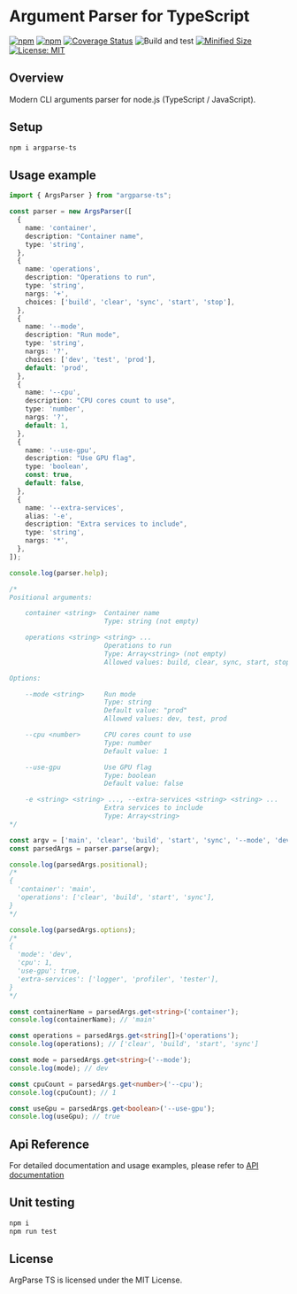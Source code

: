 # Argument Parser for TypeScript

[![npm](https://img.shields.io/npm/v/argparse-ts.svg)](https://www.npmjs.com/package/argparse-ts)
[![npm](https://img.shields.io/npm/dm/argparse-ts.svg?style=flat)](https://www.npmjs.com/package/argparse-ts)
[![Coverage Status](https://coveralls.io/repos/github/Smoren/argparse-ts/badge.svg?branch=master&rand=222)](https://coveralls.io/github/Smoren/argparse-ts?branch=master)
![Build and test](https://github.com/Smoren/argparse-ts/actions/workflows/test.yml/badge.svg)
[![Minified Size](https://badgen.net/bundlephobia/minzip/argparse-ts)](https://bundlephobia.com/result?p=argparse-ts)
[![License: MIT](https://img.shields.io/badge/License-MIT-yellow.svg)](https://opensource.org/licenses/MIT)

Overview
--------

Modern CLI arguments parser for node.js (TypeScript / JavaScript).

Setup
-----

```bash
npm i argparse-ts
```

Usage example
-------------

```typescript
import { ArgsParser } from "argparse-ts";

const parser = new ArgsParser([
  {
    name: 'container',
    description: "Container name",
    type: 'string',
  },
  {
    name: 'operations',
    description: "Operations to run",
    type: 'string',
    nargs: '+',
    choices: ['build', 'clear', 'sync', 'start', 'stop'],
  },
  {
    name: '--mode',
    description: "Run mode",
    type: 'string',
    nargs: '?',
    choices: ['dev', 'test', 'prod'],
    default: 'prod',
  },
  {
    name: '--cpu',
    description: "CPU cores count to use",
    type: 'number',
    nargs: '?',
    default: 1,
  },
  {
    name: '--use-gpu',
    description: "Use GPU flag",
    type: 'boolean',
    const: true,
    default: false,
  },
  {
    name: '--extra-services',
    alias: '-e',
    description: "Extra services to include",
    type: 'string',
    nargs: '*',
  },
]);

console.log(parser.help);

/*
Positional arguments:

    container <string>  Container name
                        Type: string (not empty)

    operations <string> <string> ...
                        Operations to run
                        Type: Array<string> (not empty)
                        Allowed values: build, clear, sync, start, stop

Options:

    --mode <string>     Run mode
                        Type: string
                        Default value: "prod"
                        Allowed values: dev, test, prod

    --cpu <number>      CPU cores count to use
                        Type: number
                        Default value: 1

    --use-gpu           Use GPU flag
                        Type: boolean
                        Default value: false

    -e <string> <string> ..., --extra-services <string> <string> ...
                        Extra services to include
                        Type: Array<string>
*/

const argv = ['main', 'clear', 'build', 'start', 'sync', '--mode', 'dev', '--use-gpu', '-e', 'logger', 'profiler', 'tester'];
const parsedArgs = parser.parse(argv);

console.log(parsedArgs.positional);
/*
{
  'container': 'main',
  'operations': ['clear', 'build', 'start', 'sync'],
}
*/

console.log(parsedArgs.options);
/*
{
  'mode': 'dev',
  'cpu': 1,
  'use-gpu': true,
  'extra-services': ['logger', 'profiler', 'tester'],
}
*/

const containerName = parsedArgs.get<string>('container');
console.log(containerName); // 'main'

const operations = parsedArgs.get<string[]>('operations');
console.log(operations); // ['clear', 'build', 'start', 'sync']

const mode = parsedArgs.get<string>('--mode');
console.log(mode); // dev

const cpuCount = parsedArgs.get<number>('--cpu');
console.log(cpuCount); // 1

const useGpu = parsedArgs.get<boolean>('--use-gpu');
console.log(useGpu); // true
```

Api Reference
-------------

For detailed documentation and usage examples, please refer to [API documentation](https://smoren.github.io/argparse-ts/)

Unit testing
------------

```bash
npm i
npm run test
```

License
-------

ArgParse TS is licensed under the MIT License.

